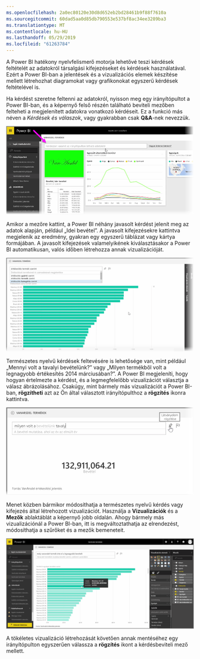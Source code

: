 ```yaml
---
ms.openlocfilehash: 2a0ec80120e30d8d652eb2bd28461b9f88f7610a
ms.sourcegitcommit: 60dad5aa0d85db790553e537bf8ac34ee3289ba3
ms.translationtype: MT
ms.contentlocale: hu-HU
ms.lasthandoff: 05/29/2019
ms.locfileid: "61263784"
---
```

A Power BI hatékony nyelvfelismerő motorja lehetővé teszi kérdések feltételét az adatokról társalgási kifejezéseket és kérdések használatával. Ezért a Power BI-ban a jelentések és a vizualizációs elemek készítése mellett létrehozhat diagramokat vagy grafikonokat egyszerű kérdések feltételével is.

Ha kérdést szeretne feltenni az adatokról, nyisson meg egy irányítópultot a Power BI-ban, és a képernyő felső részén található beviteli mezőben felteheti a megjelenített adatokra vonatkozó kérdéseit. Ez a funkció más néven a *Kérdések és válaszok*, vagy gyakrabban csak **Q&A**-nek nevezzük.

![](media/4-3-asking-questions-natural-language/4-3_1.png)

Amikor a mezőre kattint, a Power BI néhány javasolt kérdést jelenít meg az adatok alapján, például „Idei bevétel”. A javasolt kifejezésekre kattintva megjelenik az eredmény, gyakran egy egyszerű táblázat vagy kártya formájában. A javasolt kifejezések valamelyikének kiválasztásakor a Power BI automatikusan, valós időben létrehozza annak vizualizációját.

![](media/4-3-asking-questions-natural-language/4-3_2.png)

Természetes nyelvű kérdések feltevésére is lehetősége van, mint például „Mennyi volt a tavalyi bevételünk?” vagy „Milyen termékből volt a legnagyobb értékesítés 2014 márciusában?”. A Power BI megjeleníti, hogy hogyan értelmezte a kérdést, és a legmegfelelőbb vizualizációt választja a válasz ábrázolásához. Csakúgy, mint bármely más vizualizációt a Power BI-ban, **rögzítheti** azt az Ön által választott irányítópulthoz a **rögzítés** ikonra kattintva.

![](media/4-3-asking-questions-natural-language/4-3_3.png)

Menet közben bármikor módosíthatja a természetes nyelvű kérdés vagy kifejezés által létrehozott vizualizációt. Használja a **Vizualizációk** és a **Mezők** ablaktáblát a képernyő jobb oldalán. Ahogy bármely más vizualizációnál a Power BI-ban, itt is megváltoztathatja az elrendezést, módosíthatja a szűrőket és a mezők bemeneteit.

![](media/4-3-asking-questions-natural-language/4-3_4.png)

A tökéletes vizualizáció létrehozását követően annak mentéséhez egy irányítópulton egyszerűen válassza a **rögzítés** ikont a kérdésbeviteli mező mellett.

